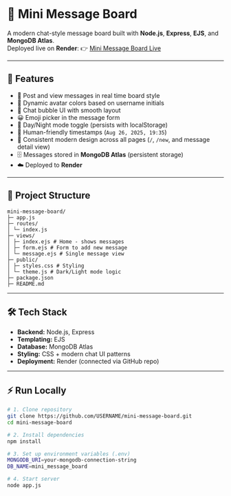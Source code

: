 # 📨 Mini Message Board

A modern chat-style message board built with **Node.js**, **Express**, **EJS**, and **MongoDB Atlas**.  
Deployed live on **Render**: 👉 [Mini Message Board Live](https://mini-message-board-b2bg.onrender.com/)

---

## 🚀 Features

- 📩 Post and view messages in real time board style
- 👤 Dynamic avatar colors based on username initials
- 💬 Chat bubble UI with smooth layout
- 😀 Emoji picker in the message form
- 🌙 Day/Night mode toggle (persists with localStorage)
- 📅 Human-friendly timestamps (`Aug 26, 2025, 19:35`)
- 🎨 Consistent modern design across all pages (`/`, `/new`, and message detail view)
- 🗄️ Messages stored in **MongoDB Atlas** (persistent storage)
- ☁️ Deployed to **Render**

---

## 📂 Project Structure

```
mini-message-board/
├─ app.js
├─ routes/
│ └─ index.js
├─ views/
│ ├─ index.ejs # Home - shows messages
│ ├─ form.ejs # Form to add new message
│ └─ message.ejs # Single message view
├─ public/
│ ├─ styles.css # Styling
│ └─ theme.js # Dark/Light mode logic
├─ package.json
├─ README.md
```

---

## 🛠️ Tech Stack

- **Backend:** Node.js, Express
- **Templating:** EJS
- **Database:** MongoDB Atlas
- **Styling:** CSS + modern chat UI patterns
- **Deployment:** Render (connected via GitHub repo)

---

## ⚡ Run Locally

```bash
# 1. Clone repository
git clone https://github.com/USERNAME/mini-message-board.git
cd mini-message-board

# 2. Install dependencies
npm install

# 3. Set up environment variables (.env)
MONGODB_URI=your-mongodb-connection-string
DB_NAME=mini_message_board

# 4. Start server
node app.js
